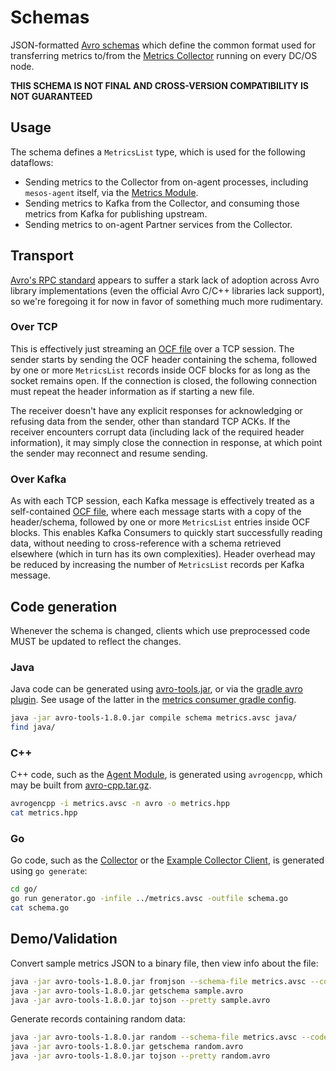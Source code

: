 # Schemas

JSON-formatted [Avro schemas](http://avro.apache.org/docs/current/spec.html#schemas) which define the common format used for transferring metrics to/from the [Metrics Collector](../collector/) running on every DC/OS node.

**THIS SCHEMA IS NOT FINAL AND CROSS-VERSION COMPATIBILITY IS NOT GUARANTEED**

## Usage

The schema defines a `MetricsList` type, which is used for the following dataflows:

- Sending metrics to the Collector from on-agent processes, including `mesos-agent` itself, via the [Metrics Module](../module/).
- Sending metrics to Kafka from the Collector, and consuming those metrics from Kafka for publishing upstream.
- Sending metrics to on-agent Partner services from the Collector.

## Transport

[Avro's RPC standard](http://avro.apache.org/docs/current/spec.html#Protocol+Wire+Format) appears to suffer a stark lack of adoption across Avro library implementations (even the official Avro C/C++ libraries lack support), so we're foregoing it for now in favor of something much more rudimentary.

### Over TCP

This is effectively just streaming an [OCF file](http://avro.apache.org/docs/current/spec.html#Object+Container+Files) over a TCP session. The sender starts by sending the OCF header containing the schema, followed by one or more `MetricsList` records inside OCF blocks for as long as the socket remains open. If the connection is closed, the following connection must repeat the header information as if starting a new file.

The receiver doesn't have any explicit responses for acknowledging or refusing data from the sender, other than standard TCP ACKs. If the receiver encounters corrupt data (including lack of the required header information), it may simply close the connection in response, at which point the sender may reconnect and resume sending.

### Over Kafka

As with each TCP session, each Kafka message is effectively treated as a self-contained [OCF file](http://avro.apache.org/docs/current/spec.html#Object+Container+Files), where each message starts with a copy of the header/schema, followed by one or more `MetricsList` entries inside OCF blocks. This enables Kafka Consumers to quickly start successfully reading data, without needing to cross-reference with a schema retrieved elsewhere (which in turn has its own complexities). Header overhead may be reduced by increasing the number of `MetricsList` records per Kafka message.

## Code generation

Whenever the schema is changed, clients which use preprocessed code MUST be updated to reflect the changes.

### Java

Java code can be generated using [avro-tools.jar](http://www.apache.org/dyn/closer.cgi/avro/avro-1.8.0/java/avro-tools-1.8.0.jar), or via the [gradle avro plugin](https://github.com/commercehub-oss/gradle-avro-plugin). See usage of the latter in the [metrics consumer gradle config](https://github.com/mesosphere/dcos-stats/blob/master/consumer/build.gradle).

```bash
java -jar avro-tools-1.8.0.jar compile schema metrics.avsc java/
find java/
```

### C++

C++ code, such as the [Agent Module](../module), is generated using `avrogencpp`, which may be built from [avro-cpp.tar.gz](http://www.apache.org/dyn/closer.cgi/avro/avro-1.8.0/cpp/avro-cpp-1.8.0.tar.gz).

```bash
avrogencpp -i metrics.avsc -n avro -o metrics.hpp
cat metrics.hpp
```

### Go

Go code, such as the [Collector](../collector) or the [Example Collector Client](../examples/collector-emitter/), is generated using `go generate`:

```bash
cd go/
go run generator.go -infile ../metrics.avsc -outfile schema.go
cat schema.go
```

## Demo/Validation

Convert sample metrics JSON to a binary file, then view info about the file:

```bash
java -jar avro-tools-1.8.0.jar fromjson --schema-file metrics.avsc --codec deflate sample.json > sample.avro
java -jar avro-tools-1.8.0.jar getschema sample.avro
java -jar avro-tools-1.8.0.jar tojson --pretty sample.avro
```

Generate records containing random data:

```bash
java -jar avro-tools-1.8.0.jar random --schema-file metrics.avsc --codec deflate --count 10 random.avro
java -jar avro-tools-1.8.0.jar getschema random.avro
java -jar avro-tools-1.8.0.jar tojson --pretty random.avro
```
